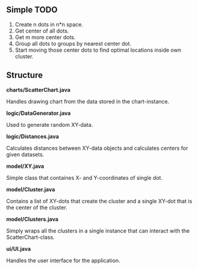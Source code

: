 ## Simple TODO 

1. Create n dots in n*n space. 
2. Get center of all dots.  
3. Get m more center dots. 
4. Group all dots to groups by nearest center dot. 
5. Start moving those center dots to find optimal locations inside own cluster. 

## Structure

**charts/ScatterChart.java**

Handles drawing chart from the data stored in the chart-instance. 

**logic/DataGenerator.java**

Used to generate random XY-data. 

**logic/Distances.java**

Calculates distances between XY-data objects and calculates centers for given datasets. 

**model/XY.java**

Simple class that containes X- and Y-coordinates of single dot. 

**model/Cluster.java**

Contains a list of XY-dots that create the cluster and a single XY-dot that is the center of the cluster. 

**model/Clusters.java**

Simply wraps all the clusters in a single instance that can interact with the ScatterChart-class. 

**ui/UI.java**

Handles the user interface for the application. 



